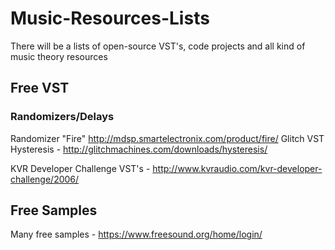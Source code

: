 # Music-Resources-Lists
There will be a lists of open-source VST's, code projects and all kind of music theory resources

## Free VST
### Randomizers/Delays
Randomizer "Fire" http://mdsp.smartelectronix.com/product/fire/
Glitch VST Hysteresis - http://glitchmachines.com/downloads/hysteresis/

KVR Developer Challenge VST's - http://www.kvraudio.com/kvr-developer-challenge/2006/


## Free Samples
Many free samples - https://www.freesound.org/home/login/
